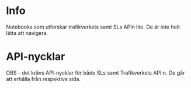 # Info
Notebooks som utforskar trafikverkets samt SLs APIn lite. De är inte helt lätta att navigera. 

# API-nycklar
OBS - det krävs API-nycklar för både SLs samt Trafikverkets API:n. De går att erhålla från respektive sida. 

